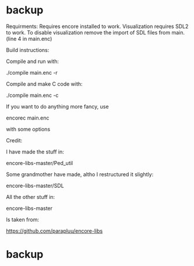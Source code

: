# backup
Requirments:
Requires encore installed to work.
Visualization requires SDL2 to work. To disable visualization remove the import of SDL files from main. (line 4 in main.enc)

Build instructions:

Compile and run with:

./compile main.enc -r

Compile and make C code with:

./compile main.enc -c

If you want to do anything more fancy, use

encorec main.enc

with some options

Credit:

I have made the stuff in:

encore-libs-master/Ped_util

Some grandmother have made, altho I restructured it slightly:

encore-libs-master/SDL

All the other stuff in:

encore-libs-master

Is taken from:

https://github.com/parapluu/encore-libs

# backup
